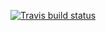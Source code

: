 <!-- badges: start -->
  [![Travis build status](https://travis-ci.com/meerapatelmd/chemidplusSearchData.svg?branch=master)](https://travis-ci.com/meerapatelmd/chemidplusSearchData)
  <!-- badges: end -->
